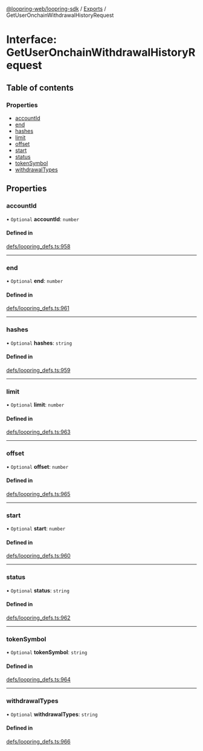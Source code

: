 [@loopring-web/loopring-sdk](../README.md) / [Exports](../modules.md) / GetUserOnchainWithdrawalHistoryRequest

# Interface: GetUserOnchainWithdrawalHistoryRequest

## Table of contents

### Properties

- [accountId](GetUserOnchainWithdrawalHistoryRequest.md#accountid)
- [end](GetUserOnchainWithdrawalHistoryRequest.md#end)
- [hashes](GetUserOnchainWithdrawalHistoryRequest.md#hashes)
- [limit](GetUserOnchainWithdrawalHistoryRequest.md#limit)
- [offset](GetUserOnchainWithdrawalHistoryRequest.md#offset)
- [start](GetUserOnchainWithdrawalHistoryRequest.md#start)
- [status](GetUserOnchainWithdrawalHistoryRequest.md#status)
- [tokenSymbol](GetUserOnchainWithdrawalHistoryRequest.md#tokensymbol)
- [withdrawalTypes](GetUserOnchainWithdrawalHistoryRequest.md#withdrawaltypes)

## Properties

### accountId

• `Optional` **accountId**: `number`

#### Defined in

[defs/loopring_defs.ts:958](https://github.com/Loopring/loopring_sdk/blob/4fed49a/src/defs/loopring_defs.ts#L958)

___

### end

• `Optional` **end**: `number`

#### Defined in

[defs/loopring_defs.ts:961](https://github.com/Loopring/loopring_sdk/blob/4fed49a/src/defs/loopring_defs.ts#L961)

___

### hashes

• `Optional` **hashes**: `string`

#### Defined in

[defs/loopring_defs.ts:959](https://github.com/Loopring/loopring_sdk/blob/4fed49a/src/defs/loopring_defs.ts#L959)

___

### limit

• `Optional` **limit**: `number`

#### Defined in

[defs/loopring_defs.ts:963](https://github.com/Loopring/loopring_sdk/blob/4fed49a/src/defs/loopring_defs.ts#L963)

___

### offset

• `Optional` **offset**: `number`

#### Defined in

[defs/loopring_defs.ts:965](https://github.com/Loopring/loopring_sdk/blob/4fed49a/src/defs/loopring_defs.ts#L965)

___

### start

• `Optional` **start**: `number`

#### Defined in

[defs/loopring_defs.ts:960](https://github.com/Loopring/loopring_sdk/blob/4fed49a/src/defs/loopring_defs.ts#L960)

___

### status

• `Optional` **status**: `string`

#### Defined in

[defs/loopring_defs.ts:962](https://github.com/Loopring/loopring_sdk/blob/4fed49a/src/defs/loopring_defs.ts#L962)

___

### tokenSymbol

• `Optional` **tokenSymbol**: `string`

#### Defined in

[defs/loopring_defs.ts:964](https://github.com/Loopring/loopring_sdk/blob/4fed49a/src/defs/loopring_defs.ts#L964)

___

### withdrawalTypes

• `Optional` **withdrawalTypes**: `string`

#### Defined in

[defs/loopring_defs.ts:966](https://github.com/Loopring/loopring_sdk/blob/4fed49a/src/defs/loopring_defs.ts#L966)
